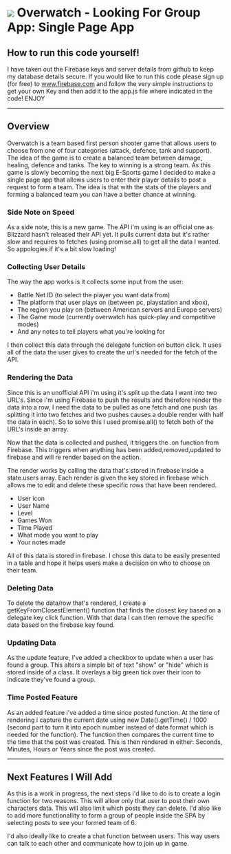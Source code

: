 # ![](http://i.imgur.com/xeouJP9.png) Overwatch - Looking For Group App: Single Page App
## How to run this code yourself!

I have taken out the Firebase keys and server details from github to keep my database details secure. If you would like to run this code please sign up (for free) to www.firebase.com and follow the very simple instructions to get your own Key and then add it to the app.js file where indicated in the code! ENJOY

--- 
## Overview
Overwatch is a team based first person shooter game that allows users to choose from one of four categories (attack, defence, tank and support). The idea of the game is to create a balanced team between damage, healing, defence and tanks. The key to winning is a strong team. As this game is slowly becoming the next big E-Sports game I decided to make a single page app that allows users to enter their player details to post a request to form a team. The idea is that with the stats of the players and forming a balanced team you can have a better chance at winning.

### Side Note on Speed

As a side note, this is a new game. The API i'm using is an official one as Blizzard hasn't released their API yet. It pulls current data but it's rather slow and requires to fetches (using promise.all) to get all the data I wanted. So appologies if it's a bit slow loading!


### Collecting User Details

The way the app works is it collects some input from the user:

- Battle Net ID (to select the player you want data from)
- The platform that user plays on (between pc, playstation and xbox),
- The region you play on (between American servers and Europe servers)
- The Game mode (currently overwatch has quick-play and competitive modes)
- And any notes to tell players what you're looking for


I then collect this data through the delegate function on button click. It uses all of the data the user gives to create the url's needed for the fetch of the API.

### Rendering the Data

Since this is an unofficial API i'm using it's split up the data I want into two URL's. Since i'm using Firebase to push the results and therefore render the data into a row, I need the data to be pulled as one fetch and one push (as splitting it into two fetches and two pushes causes a double render with half the data in each). So to solve this I used promise.all() to fetch both of the URL's inside an array.

Now that the data is collected and pushed, it triggers the .on function from Firebase. This triggers when anything has been added,removed,updated to firebase and will re render based on the action.

The render works by calling the data that's stored in firebase inside a state.users array. Each render is given the key stored in firebase which allows me to edit and delete these specific rows that have been rendered.


- User icon
- User Name
- Level
- Games Won
- Time Played
- What mode you want to play
- Your notes made

All of this data is stored in firebase. I chose this data to be easily presented in a table and hope it helps users make a decision on who to choose on their team.

### Deleting Data

To delete the data/row that's rendered, I create a getKeyFromClosestElement() function that finds the closest key based on a delegate key click function. With that data I can then remove the specific data based on the firebase key found.

### Updating Data

As the update feature, I've added a checkbox to update when a user has found a group. This alters a simple bit of text "show" or "hide" which is stored inside of a class. It overlays a big green tick over their icon to indicate they've found a group.

### Time Posted Feature

As an added feature i've added a time since posted function. At the time of rendering i capture the current date using new Date().getTime() / 1000 (second part to turn it into epoch number instead of date format which is needed for the function). The function then compares the current time to the time that the post was created. This is then rendered in either: Seconds, Minutes, Hours or Years since the post was created.

---

## Next Features I Will Add

As this is a work in progress, the next steps i'd like to do is to create a login function for two reasons. This will allow only that user to post their own characters data. This will also limit which posts they can delete. I'd also like to add more functionallity to form a group of people inside the SPA by selecting posts to see your formed team of 6.

I'd also ideally like to create a chat function between users. This way users can talk to each other and communicate how to join up in game.
